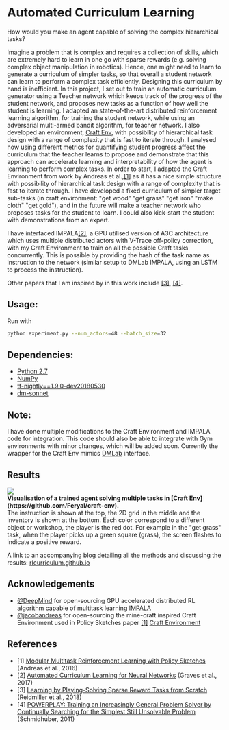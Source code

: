 # Automated Curriculum Learning

How would you make an agent capable of solving the complex hierarchical tasks?

Imagine a problem that is complex and requires a collection of skills, which are extremely hard to learn in one go with sparse rewards (e.g. solving complex object manipulation in robotics). Hence, one might need to learn to generate a curriculum of simpler tasks, so that overall a student network can learn to perform a complex task efficiently. Designing this curriculum by hand is inefficient. In this project, I set out to train an automatic curriculum generator using a Teacher network which keeps track of the progress of the student network, and proposes new tasks as a function of how well the student is learning. I adapted an state-of-the-art distributed reinforcement learning algorithm, for training the student network, while using an adversarial multi-armed bandit algorithm, for teacher network. I also developed an environment, [Craft Env](https://github.com/Feryal/craft-env), with possibility of hierarchical task design with a range of complexity that is fast to iterate through. I analysed how using different metrics for quantifying student progress affect the curriculum that the teacher learns to propose and demonstrate that this approach can accelerate learning and interpretability of how the agent is learning to perform complex tasks.
In order to start, I adapted the Craft Environment from work by Andreas et al.,[[1]](##References) as it has a nice simple structure with possibility of hierarchical task design with a range of complexity that is fast to iterate through. I have developed a fixed curriculum of simpler target sub-tasks (in craft environment: "get wood" "get grass" "get iron" "make cloth" "get gold"), and in the future will make a teacher network who proposes tasks for the student to learn. I could also kick-start the student with demonstrations from an expert.

I have interfaced IMPALA[[2]](##References), a GPU utilised  version of A3C architecture which uses multiple distributed actors with V-Trace off-policy correction, with my Craft Environment to train on all the possible Craft tasks concurrently. This is possible by providing the hash of the task name as instruction to the network (similar setup to DMLab IMPALA, using an LSTM to process the instruction).

Other papers that I am inspired by in this work include [[3]](##References), [[4]](##References).


## Usage:

Run with

```sh
python experiment.py --num_actors=48 --batch_size=32
```

## Dependencies:


- [Python 2.7](https://www.python.org/)
- [NumPy](http://www.numpy.org/)
- [tf-nightly==1.9.0-dev20180530]()
- [dm-sonnet]()

## Note:

I have done multiple modifications to the Craft Environment and IMPALA code for integration. This code should also be able to integrate with Gym environments with minor changes, which will be added soon. Currently the wrapper for the Craft Env mimics [DMLab](https://github.com/deepmind/lab) interface.

## Results

<p>
<img src="https://github.com/Feryal/craft-env/blob/master/assets/trained_agent.gif"/> <br />
<b> Visualisation of a trained agent solving multiple tasks in [Craft Env](https://github.com/Feryal/craft-env). </b><br/>
The instruction is shown at the top, the 2D grid in the middle and the inventory is shown at the bottom. Each color correspond to a different object or workshop, the player is the red dot. For example in the "get grass" task, when the player picks up a green square (grass), the screen flashes to indicate a positive reward.
</p>

A link to an accompanying blog detailing all the methods and discussing the results: [rlcurriculum.github.io](https://rlcurriculum.github.io/)

## Acknowledgements

- [@DeepMind](https://github.com/deepmind) for open-sourcing GPU accelerated distributed RL algorithm capable of multitask learning [IMPALA](https://github.com/deepmind/scalable_agent)
- [@jacobandreas](https://github.com/jacobandreas) for open-sourcing the mine-craft inspired Craft Environment used in Policy Sketches paper [[1]](##References) [Craft Environment](https://github.com/jacobandreas/psketch)


## References

* [1] [Modular Multitask Reinforcement Learning with Policy Sketches](https://arxiv.org/abs/1611.01796) (Andreas et al., 2016)
* [2] [Automated Curriculum Learning for Neural Networks](https://arxiv.org/abs/1704.03003) (Graves et al., 2017)
* [3] [Learning by Playing-Solving Sparse Reward Tasks from Scratch](https://arxiv.org/abs/1802.10567) (Reidmiller et al., 2018)
* [4] [POWERPLAY: Training an Increasingly General Problem Solver by Continually Searching for the Simplest Still Unsolvable Problem](https://arxiv.org/abs/1602.01783) (Schmidhuber, 2011)
